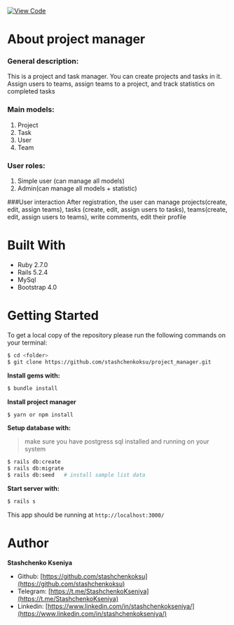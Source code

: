 [![View Code](https://img.shields.io/badge/View%20-Code-green)](https://github.com/stashchenkoksu/project_manager)

# About project manager

### General description:
This is a project and task manager. You can create projects and tasks in it. Assign users to teams, assign teams to a project, and track statistics on completed tasks

### Main models:
1. Project
2. Task
3. User
4. Team

### User roles:
1. Simple user (can manage all models)
2. Admin(can manage all models + statistic)

###User interaction
After registration, the user can manage projects(create, edit, assign teams), tasks (create, edit, assign users to tasks), teams(create, edit, assign users to teams), write comments, edit their profile

# Built With

- Ruby 2.7.0
- Rails 5.2.4
- MySql
- Bootstrap 4.0

# Getting Started <a name = "gs"></a>

To get a local copy of the repository please run the following commands on your terminal:
~~~bash
$ cd <folder>
$ git clone https://github.com/stashchenkoksu/project_manager.git
~~~

**Install gems with:**
~~~bash
$ bundle install
~~~

**Install project manager**
~~~bash
$ yarn or npm install
~~~

**Setup database with:**
>make sure you have postgress sql installed and running on your system
~~~bash
$ rails db:create
$ rails db:migrate
$ rails db:seed   # install sample list data
~~~

**Start server with:**
~~~bash
$ rails s
~~~

This app should be running at `http://localhost:3000/`

# Author
**Stashchenko Kseniya**

- Github: [https://github.com/stashchenkoksu](https://github.com/stashchenkoksu)
- Telegram: [https://t.me/StashchenkoKseniya](https://t.me/StashchenkoKseniya)
- Linkedin: [https://www.linkedin.com/in/stashchenkokseniya/](https://www.linkedin.com/in/stashchenkokseniya/)

